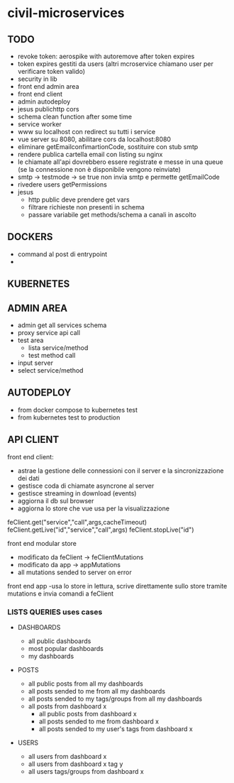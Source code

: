 # civil-microservices

## TODO
- revoke token: aerospike with autoremove after token expires
- token expires gestiti da users (altri mcroservice chiamano user per verificare token valido)
- security in lib
- front end admin area
- front end client
- admin autodeploy
- jesus publichttp cors
- schema clean function after some time
- service worker
- www su localhost con redirect su tutti i service
- vue server su 8080, abilitare cors da localhost:8080
- eliminare getEmailconfimartionCode, sostituire con stub smtp
- rendere publica cartella email con listing su nginx
- le chiamate all'api dovrebbero essere registrate e messe in una queue (se la connessione non è disponibile vengono reinviate)
- smtp -> testmode -> se true non invia smtp e permette getEmailCode
- rivedere users getPermissions
- jesus
  - http public deve prendere get vars
  - filtrare richieste non presenti in schema
  - passare variabile get methods/schema a canali in ascolto

## DOCKERS
- command al post di entrypoint
-
## KUBERNETES

## ADMIN AREA
- admin get all services schema
- proxy service api call
- test area
  - lista service/method
  - test method call
- input server
- select service/method

## AUTODEPLOY
- from docker compose to kubernetes test
- from kubernetes test to production

## API CLIENT
front end client:
- astrae la gestione delle connessioni con il server e la sincronizzazione dei dati
- gestisce coda di chiamate asyncrone al server
- gestisce streaming in download (events)
- aggiorna il db sul browser
- aggiorna lo store che vue usa per la visualizzazione

feClient.get("service","call",args,cacheTimeout)
feClient.getLive("id","service","call",args)
feClient.stopLive("id")

front end modular store
  - modificato da feClient -> feClientMutations
  - modificato da app -> appMutations
  - all mutations sended to server on error

front end app
  -usa lo store in lettura, scrive direttamente sullo store tramite mutations e invia comandi a feClient


### LISTS QUERIES uses cases
- DASHBOARDS
  - all public dashboards
  - most popular dashboards
  - my dashboards

- POSTS
  - all public posts from all my dashboards
  - all posts sended to me from all my dashboards
  - all posts sended to my tags/groups from all my dashboards
  - all posts from dashboard x
    - all public posts from dashboard x
    - all posts sended to me from dashboard x
    - all posts sended to my user's tags from dashboard x

- USERS
  - all users from dashboard x
  - all users from dashboard x tag y
  - all users tags/groups from dashboard x
